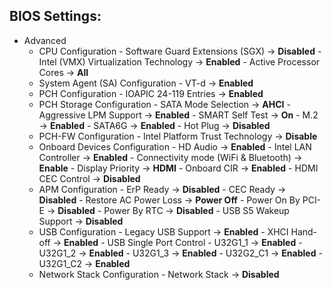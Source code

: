 ## BIOS Settings:

* Advanced
    -	CPU Configuration
            -	Software Guard Extensions (SGX) → **Disabled**
	        -	Intel (VMX) Virtualization Technology → **Enabled**
	        -	Active Processor Cores → **All**
    -	System Agent (SA) Configuration
	        -	VT-d → **Enabled**
    -	PCH Configuration
	        -	IOAPIC 24-119 Entries → **Enabled**
    -	PCH Storage Configuration
	        -	SATA Mode Selection → **AHCI**
		    -   Aggressive LPM Support → **Enabled**
		    -   SMART Self Test → **On**
		    -   M.2 → **Enabled**
		    -   SATA6G → **Enabled**
		    -   Hot Plug → **Disabled**
    -	PCH-FW Configuration
	        -	Intel Platform Trust Technology → **Disable**
    -	Onboard Devices Configuration
	        -   HD Audio → **Enabled**
		    -   Intel LAN Controller → **Enabled**
		    -   Connectivity mode (WiFi & Bluetooth) → **Enable**
		    -   Display Priority → **HDMI**
		    -   Onboard CIR → **Enabled**
		    -   HDMI CEC Control → **Disabled**
    -	APM Configuration
	        -	ErP Ready → **Disabled**
		    -   CEC Ready → **Disabled**
		    -   Restore AC Power Loss → **Power Off**
		    -   Power On By PCI-E → **Disabled**
		    -   Power By RTC → **Disabled**
		    -   USB S5 Wakeup Support → **Disabled**
    -	USB Configuration
	    	-   Legacy USB Support → **Enabled**
		    -   XHCI Hand-off → **Enabled**
		    -   USB Single Port Control
			    -   U32G1_1 → **Enabled**
			    -   U32G1_2 → **Enabled**
			    -   U32G1_3 → **Enabled**
			    -   U32G2_C1 → **Enabled**
			    -   U32G1_C2 → **Enabled**
    -	Network Stack Configuration
            -   Network Stack → **Disabled**

